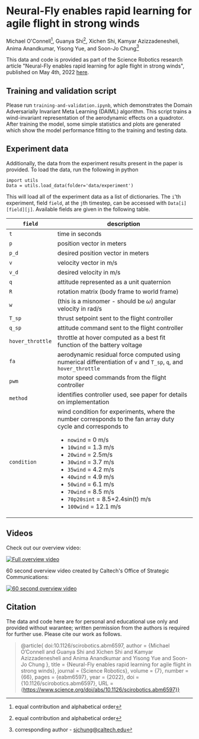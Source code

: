 # Neural-Fly enables rapid learning for agile flight in strong winds

Michael O'Connell[^equal],
Guanya Shi[^equal],
Xichen Shi,
Kamyar Azizzadenesheli,
Anima Anandkumar,
Yisong Yue, and
Soon-Jo Chung[^corresponding]

[^equal]: equal contribution and alphabetical order

[^corresponding]: corresponding author - sjchung@caltech.edu

This data and code is provided as part of the Science Robotics research article "Neural-Fly enables rapid learning for agile flight in strong winds", published on May 4th, 2022 [here](https://www.science.org/doi/abs/10.1126/scirobotics.abm6597).

## Training and validation script
Please run `training-and-validation.ipynb`, which demonstrates the Domain Adversarially Invariant Meta Learning (DAIML) algorithm. This script trains a wind-invariant representation of the aerodynamic effects on a quadrotor. After training the model, some simple statistics and plots are generated which show the model performance fitting to the training and testing data. 

## Experiment data
Additionally, the data from the experiment results present in the paper is provided. To load the data, run the following in python

    import utils
    Data = utils.load_data(folder='data/experiment')

This will load all of the experiment data as a list of dictionaries. The `i`'th experiment, field `field`, at the `j`th timestep, can be accessed with `Data[i][field][j]`. Available fields are given in the following table.

| `field` | description |
|---------|-------------|
| `t` | time in seconds |
| `p` | position vector in meters |
| `p_d` | desired position vector in meters |
| `v` | velocity vector in m/s |
| `v_d` | desired velocity in m/s |
| `q` | attitude represented as a unit quaternion |
| `R` | rotation matrix (body frame to world frame) |
| `w` | (this is a misnomer - should be $\omega$) angular velocity in rad/s |
| `T_sp` | thrust setpoint sent to the flight controller |
| `q_sp` | attitude command sent to the flight controller |
| `hover_throttle` | throttle at hover computed as a best fit function of the battery voltage |
|  `fa` | aerodynamic residual force computed using numerical differentiation of `v` and `T_sp`, `q`, and `hover_throttle` |
| `pwm` | motor speed commands from the flight controller |
| `method` | identifies controller used, see paper for details on implementation |
| `condition` | wind condition for experiments, where the number corresponds to the fan array duty cycle and corresponds to <ul><li>`nowind` = 0 m/s</li><li>`10wind` = 1.3 m/s</li><li>`20wind` = 2.5m/s</li><li>`30wind` = 3.7 m/s</li><li>`35wind` = 4.2 m/s</li><li>`40wind` = 4.9 m/s</li><li>`50wind` = 6.1 m/s</li><li>`70wind` = 8.5 m/s</li><li>`70p20sint` = 8.5+2.4sin(t) m/s</li><li>`100wind` = 12.1 m/s</ul>


## Videos
Check out our overview video:

[![Full overview video](https://img.youtube.com/vi/iCFcU3i2xIM/mqdefault.jpg)](https://www.youtube.com/watch?v=iCFcU3i2xIM "Neural-Fly Enables Rapid Learning for Agile Flight in Strong Winds")

60 second overview video created by Caltech's Office of Strategic Communications:

[![60 second overview video](https://img.youtube.com/vi/y3Z5ZJK6FDg/mqdefault.jpg)](https://www.youtube.com/watch?v=y3Z5ZJK6FDg "Neural-Fly Enables Rapid Learning for Agile Flight in Strong Winds")

## Citation
The data and code here are for personal and educational use only and provided without warantee; written permission from the authors is required for further use. Please cite our work as follows.

> @article{
doi:10.1126/scirobotics.abm6597,
author = {Michael O’Connell  and Guanya Shi  and Xichen Shi  and Kamyar Azizzadenesheli  and Anima Anandkumar  and Yisong Yue  and Soon-Jo Chung },
title = {Neural-Fly enables rapid learning for agile flight in strong winds},
journal = {Science Robotics},
volume = {7},
number = {66},
pages = {eabm6597},
year = {2022},
doi = {10.1126/scirobotics.abm6597},
URL = {https://www.science.org/doi/abs/10.1126/scirobotics.abm6597}}